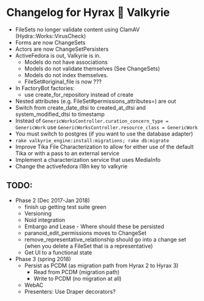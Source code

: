 # Changelog for Hyrax 💖 Valkyrie

* FileSets no longer validate content using ClamAV (Hydra::Works::VirusCheck)
* Forms are now ChangeSets
* Actors are now ChangeSetPersisters
* ActiveFedora is out, Valkyrie is in.
  * Models do not have associations
  * Models do not validate themselves (See ChangeSets)
  * Models do not index themselves.
  * FileSet#original_file is now ???
* In FactoryBot factories:
  * use create_for_repository instead of create
* Nested attributes (e.g. FileSet#permissions_attributes=) are out
* Switch from create_date_dtsi to created_at_dtsi and system_modified_dtsi to timestamp
* Instead of `GenericWorksController.curation_concern_type = GenericWork` use
  `GenericWorksController.resource_class = GenericWork`
* You must switch to postgres (if you want to use the database adapter)
* `rake valkyrie_engine:install:migrations; rake db:migrate`
* Improve Tika File Characterization to allow for either use of the default Tika or with a pass to an external service
* Implement a characterization service that uses MediaInfo
* Change the activefedora i18n key to valkyrie

## TODO:

* Phase 2 (Dec 2017-Jan 2018)
  * finish up getting test suite green
  * Versioning
  * Noid integration
  * Embargo and Lease - Where should these be persisted
  * paranoid_edit_permissions moves to ChangeSet
  * remove_representative_relationship should go into a change set (when you delete a FileSet that is a representative)
  * Get UI to a functional state
* Phase 3 (spring 2018)
  * Persist as PCDM (as migration path from Hyrax 2 to Hyrax 3)
    * Read from PCDM (migration path)
    * Write to PCDM (no migration at all)
  * WebAC
  * Presenters: Use Draper decorators?
